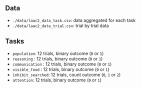 ## Data

* `./data/laac2_data_task.csv`: data aggregated for each task
* `./data/laac2_data_trial.csv`: trial by trial data

## Tasks

* `population`: 12 trials, binary outcome (`0` or `1`)
* `reasoning` : 12 trials, binary outcome (`0` or `1`)     
* `communication` : 12 trials, binary outcome (`0` or `1`)   
* `visible_food` : 12 trials, binary outcome (`0` or `1`)
* `inhibit_searched`: 12 trials, count outcome (`0`, `1` or `2`) 
* `attention`: 12 trials, binary outcome (`0` or `1`)



